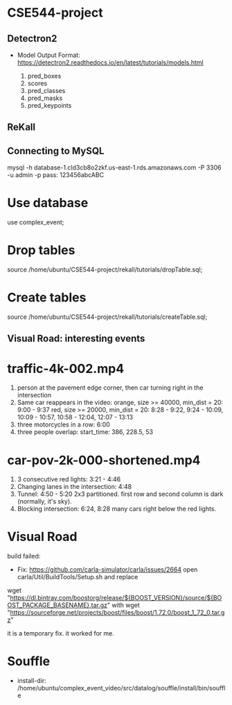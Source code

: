 # CSE544-project

## Detectron2
- Model Output Format: https://detectron2.readthedocs.io/en/latest/tutorials/models.html

    1. pred_boxes
    2. scores
    3. pred_classes
    4. pred_masks
    5. pred_keypoints

## ReKall

## Connecting to MySQL
mysql -h database-1.cld3cb8o2zkf.us-east-1.rds.amazonaws.com -P 3306 -u admin -p
pass: 123456abcABC
# Use database
use complex_event;
# Drop tables
source /home/ubuntu/CSE544-project/rekall/tutorials/dropTable.sql;
# Create tables
source /home/ubuntu/CSE544-project/rekall/tutorials/createTable.sql;

## Visual Road: interesting events
# traffic-4k-002.mp4
1. person at the pavement edge corner, then car turning right in the intersection
2. Same car reappears in the video: 
    orange, size >= 40000, min_dist = 20: 9:00 - 9:37
    red, size >= 20000, min_dist = 20: 8:28 - 9:22, 9:24 - 10:09, 10:09 - 10:57, 10:58 - 12:04, 12:07 - 13:13 
3. three motorcycles in a row: 6:00 
4. three people overlap: start_time: 386, 228.5, 53

# car-pov-2k-000-shortened.mp4
1. 3 consecutive red lights: 3:21 - 4:46
2. Changing lanes in the intersection: 4:48 
3. Tunnel: 4:50 - 5:20 
    2x3 partitioned. first row and second column is dark (normally, it's sky).
4. Blocking intersection: 6:24, 8:28
    many cars right below the red lights. 

# Visual Road
build failed:
- Fix: https://github.com/carla-simulator/carla/issues/2664
open carla/Util/BuildTools/Setup.sh and replace

wget "https://dl.bintray.com/boostorg/release/${BOOST_VERSION}/source/${BOOST_PACKAGE_BASENAME}.tar.gz"
with
wget "https://sourceforge.net/projects/boost/files/boost/1.72.0/boost_1_72_0.tar.gz"

it is a temporary fix. it worked for me.

# Souffle 
- install-dir: /home/ubuntu/complex_event_video/src/datalog/souffle/install/bin/souffle
